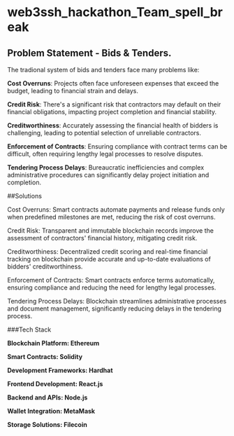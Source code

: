 # web3ssh_hackathon_Team_spell_break

## Problem Statement - Bids & Tenders.
The tradional system of bids and tenders face many problems like:

**Cost Overruns**: Projects often face unforeseen expenses that exceed the budget, leading to financial strain and delays.

**Credit Risk**: There's a significant risk that contractors may default on their financial obligations, impacting project completion and financial stability.

**Creditworthiness**: Accurately assessing the financial health of bidders is challenging, leading to potential selection of unreliable contractors.

**Enforcement of Contracts**: Ensuring compliance with contract terms can be difficult, often requiring lengthy legal processes to resolve disputes.

**Tendering Process Delays**: Bureaucratic inefficiencies and complex administrative procedures can significantly delay project initiation and completion.

##Solutions

Cost Overruns: Smart contracts automate payments and release funds only when predefined milestones are met, reducing the risk of cost overruns.

Credit Risk: Transparent and immutable blockchain records improve the assessment of contractors' financial history, mitigating credit risk.

Creditworthiness: Decentralized credit scoring and real-time financial tracking on blockchain provide accurate and up-to-date evaluations of bidders' creditworthiness.

Enforcement of Contracts: Smart contracts enforce terms automatically, ensuring compliance and reducing the need for lengthy legal processes.

Tendering Process Delays: Blockchain streamlines administrative processes and document management, significantly reducing delays in the tendering process.


###Tech Stack

**Blockchain Platform: Ethereum**

**Smart Contracts: Solidity**

**Development Frameworks: Hardhat**

**Frontend Development: React.js**

**Backend and APIs: Node.js**

**Wallet Integration: MetaMask**

**Storage Solutions: Filecoin**


 

